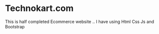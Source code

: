 # Technokart.com
This is half completed Ecommerce website .. I have using Html Css Js and Bootstrap 
